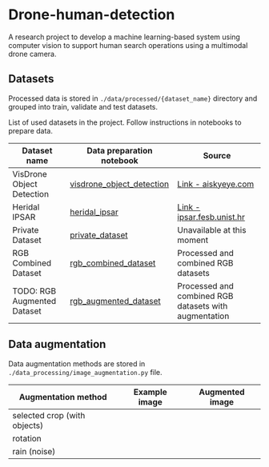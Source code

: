 # Drone-human-detection

A research project to develop a machine learning-based system using computer vision to support human search operations
using a multimodal drone camera.

## Datasets

Processed data is stored in `./data/processed/{dataset_name}` directory and grouped into train, validate and test
datasets.

List of used datasets in the project. Follow instructions in notebooks to prepare data.

| Dataset name                | Data preparation notebook                                                              | Source                                                                           |
|-----------------------------|----------------------------------------------------------------------------------------|----------------------------------------------------------------------------------|
| VisDrone Object Detection   | [visdrone_object_detection](data_processing/notebooks/visdrone_object_detection.ipynb) | [Link - aiskyeye.com](http://aiskyeye.com/download/object-detection-2/)          |
| Heridal IPSAR               | [heridal_ipsar](data_processing/notebooks/heridal_ipsar.ipynb)                         | [Link - ipsar.fesb.unist.hr](http://ipsar.fesb.unist.hr/HERIDAL%20database.html) |
| Private Dataset             | [private_dataset](data_processing/notebooks/private_dataset.ipynb)                     | Unavailable at this moment                                                       |
| RGB Combined Dataset        | [rgb_combined_dataset](data_processing/notebooks/rgb_combined_dataset.ipynb)           | Processed and combined RGB datasets                                              |
| TODO: RGB Augmented Dataset | [rgb_augmented_dataset](data_processing/notebooks/rgb_augmented_dataset.ipynb)         | Processed and combined RGB datasets with augmentation                            |

## Data augmentation

Data augmentation methods are stored in `./data_processing/image_augmentation.py` file.

| Augmentation method          | Example image | Augmented image |
|------------------------------|---------------|-----------------|
| selected crop (with objects) |               |                 |
| rotation                     |               |                 |
| rain (noise)                 |               |                 |
